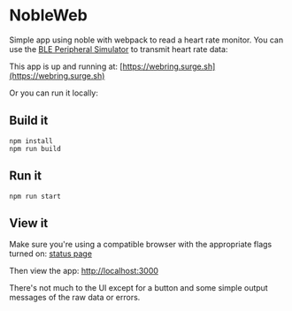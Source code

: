 NobleWeb 
========

Simple app using noble with webpack to read a heart rate monitor.  You can use the [BLE Peripheral Simulator](https://play.google.com/store/apps/details?id=io.github.webbluetoothcg.bletestperipheral&hl=en) to transmit heart rate data:  

This app is up and running at: [https://webring.surge.sh](https://webring.surge.sh)

Or you can run it locally: 

## Build it

```
npm install
npm run build
````

## Run it

```
npm run start
````

## View it

Make sure you're using a compatible browser with the appropriate flags turned on: 
[status page](https://github.com/WebBluetoothCG/web-bluetooth/blob/gh-pages/implementation-status.md)

Then view the app: 
[http://localhost:3000](http://localhost:3000)


There's not much to the UI except for a button and some simple output messages of the raw data or errors.



